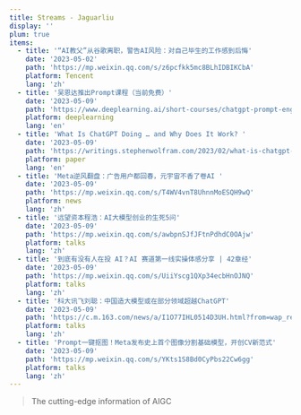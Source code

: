 ```yaml
---
title: Streams - Jaguarliu
display: ''
plum: true
items:
  - title: '“AI教父”从谷歌离职，警告AI风险：对自己毕生的工作感到后悔'
    date: '2023-05-02'
    path: 'https://mp.weixin.qq.com/s/z6pcfkk5mc8BLhIDBIKCbA'
    platform: Tencent
    lang: 'zh'
  - title: '吴恩达推出Prompt课程（当前免费）'
    date: '2023-05-09'
    path: 'https://www.deeplearning.ai/short-courses/chatgpt-prompt-engineering-for-developers/'
    platform: deeplearning
    lang: 'en'
  - title: 'What Is ChatGPT Doing … and Why Does It Work? '
    date: '2023-05-09'
    path: 'https://writings.stephenwolfram.com/2023/02/what-is-chatgpt-doing-and-why-does-it-work/'
    platform: paper
    lang: 'en'
  - title: 'Meta逆风翻盘：广告用户都回春，元宇宙不香了卷AI '
    date: '2023-05-09'
    path: 'https://mp.weixin.qq.com/s/T4WV4vnT8UhnnMoESQH9wQ'
    platform: news
    lang: 'zh'
  - title: '远望资本程浩：AI大模型创业的生死5问'
    date: '2023-05-09'
    path: 'https://mp.weixin.qq.com/s/awbpnSJfJFtnPdhdC0OAjw'
    platform: talks
    lang: 'zh'
  - title: '到底有没有人在投 AI？AI 赛道第一线实操体感分享 | 42章经'
    date: '2023-05-09'
    path: 'https://mp.weixin.qq.com/s/UiiYscg1QXp34ecbHnOJNQ'
    platform: talks
    lang: 'zh'
  - title: '科大讯飞刘聪：中国造大模型或在部分领域超越ChatGPT'
    date: '2023-05-09'
    path: 'https://c.m.163.com/news/a/I1O77IHL0514D3UH.html?from=wap_redirect&spss=wap_refluxdl_2018&referFrom='
    platform: talks
    lang: 'zh'
  - title: 'Prompt一键抠图！Meta发布史上首个图像分割基础模型，开创CV新范式'
    date: '2023-05-09'
    path: 'https://mp.weixin.qq.com/s/YKts1S8Bd0CyPbs22Cw6gg'
    platform: talks
    lang: 'zh'
---
```


<SubNav />

> The cutting-edge information of AIGC

<ListPosts :posts="frontmatter.items.reverse()" />

